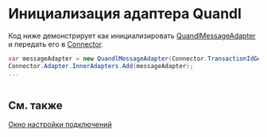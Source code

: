 # Инициализация адаптера Quandl

Код ниже демонстрирует как инициализировать [QuandlMessageAdapter](xref:StockSharp.Quandl.QuandlMessageAdapter) и передать его в [Connector](xref:StockSharp.Algo.Connector).

```cs
var messageAdapter = new QuandlMessageAdapter(Connector.TransactionIdGenerator);
Connector.Adapter.InnerAdapters.Add(messageAdapter);
...	
							
```

## См. также

[Окно настройки подключений](../../../graphical_user_interface/connection_settings_window.md)

